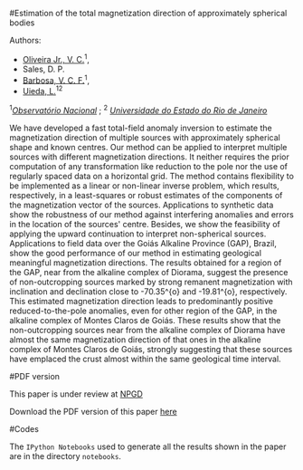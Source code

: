 #Estimation of the total magnetization direction of approximately spherical
bodies

Authors:
* [Oliveira Jr., V. C.](http://fatiando.org/people/oliveira-jr/)<sup>1</sup>, 
* Sales, D. P.
* [Barbosa, V. C. F.](http://lattes.cnpq.br/0391036221142471)<sup>1</sup>,
* [Uieda, L.](http://www.leouieda.com/)<sup>12</sup>

<sup>1</sup>[*Observatório Nacional*](http://www.on.br/) ; <sup>2</sup>
[*Universidade do Estado do Rio de Janeiro*](http://www.uerj.br/)

We have developed a fast total-field anomaly inversion to estimate the 
magnetization direction of multiple sources with approximately spherical 
shape and known centres. Our method can be applied to interpret multiple 
sources with different magnetization directions. It neither requires the 
prior computation of any transformation like reduction to the pole nor the 
use of regularly spaced data on a horizontal grid. The method contains 
flexibility to be implemented as a linear or non-linear inverse problem, 
which results, respectively, in a least-squares or robust estimates of the 
components of the magnetization vector of the sources. Applications to 
synthetic data show the robustness of our method against interfering 
anomalies and errors in the location of the sources' centre. Besides, we 
show the feasibility of applying the upward continuation to interpret 
non-spherical sources. Applications to field data over the Goiás Alkaline 
Province (GAP), Brazil, show the good performance of our method in estimating 
geological meaningful magnetization directions. The results obtained for a 
region of the GAP, near from the alkaline complex of Diorama, suggest the 
presence of non-outcropping sources marked by strong remanent magnetization 
with inclination and declination close to -70.35^{o} and -19.81^{o}, respectively. 
This estimated magnetization direction leads to predominantly positive 
reduced-to-the-pole anomalies, even for other region of the GAP, in the 
alkaline complex of Montes Claros de Goiás. These results show that the 
non-outcropping sources near from the alkaline complex of Diorama have almost 
the same magnetization direction of that ones in the alkaline complex of 
Montes Claros de Goiás, strongly suggesting that these sources have emplaced 
the crust almost within the same geological time interval.

#PDF version

This paper is under review at [NPGD](http://dx.doi.org/10.5194/npgd-1-1465-2014)

Download the PDF version of this paper 
[here](http://www.nonlin-processes-geophys-discuss.net/1/1465/2014/npgd-1-1465-2014.pdf)

#Codes

The `IPython Notebooks` used to generate all the results shown in the paper
are in the directory `notebooks`.





